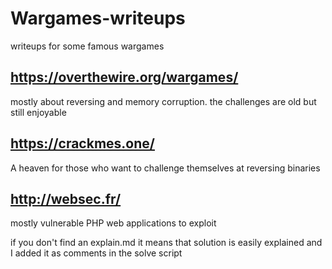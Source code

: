 # Wargames-writeups

writeups for some famous wargames

## https://overthewire.org/wargames/

mostly about reversing and memory corruption. the challenges are old but still enjoyable

## https://crackmes.one/ 

A heaven for those who want to challenge themselves at reversing binaries

## http://websec.fr/

mostly vulnerable PHP web applications to exploit

if you don't find an explain.md it means that solution is easily explained and I added it as comments in the solve script
